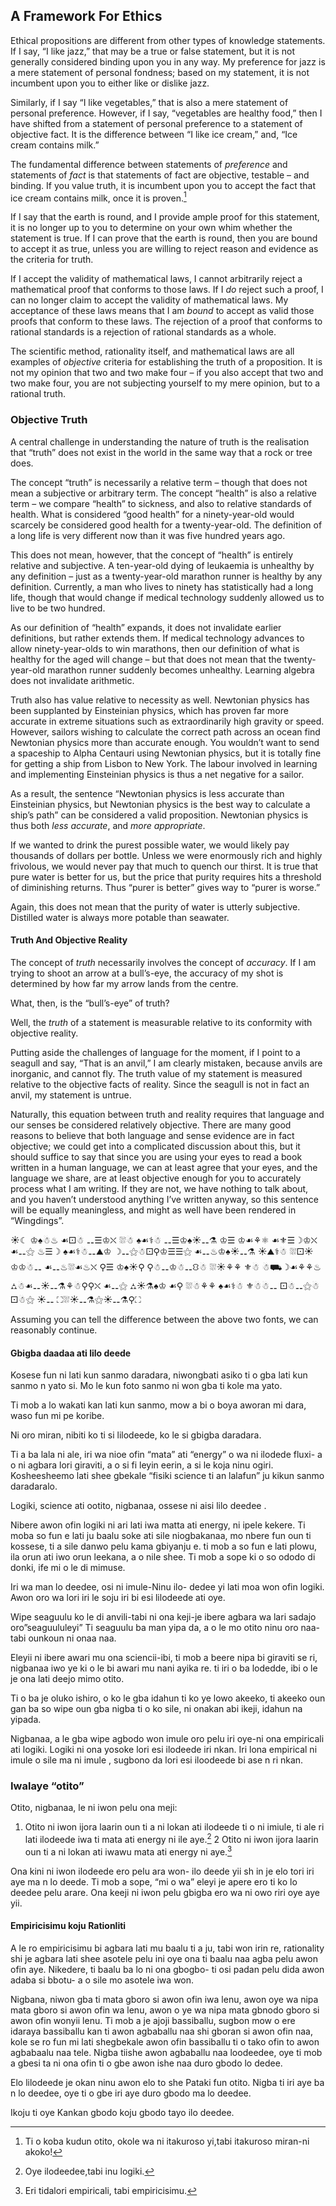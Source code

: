 ## A Framework For Ethics

Ethical propositions are different from other types of knowledge statements. If I say, “I like jazz,” that may be a true or false statement, but it is not generally considered binding upon you in any way. My preference for jazz is a mere statement of personal fondness; based on my statement, it is not incumbent upon you to either like or dislike jazz.

Similarly, if I say “I like vegetables,” that is also a mere statement of personal preference. However, if I say, “vegetables are healthy food,” then I have shifted from a statement of personal preference to a statement of objective fact. It is the difference between “I like ice cream,” and, “Ice cream contains milk.”

The fundamental difference between statements of *preference* and statements of *fact* is that statements of fact are objective, testable – and binding. If you value truth, it is incumbent upon you to accept the fact that ice cream contains milk, once it is proven.[^1]

If I say that the earth is round, and I provide ample proof for this statement, it is no longer up to you to determine on your own whim whether the statement is true. If I can prove that the earth is round, then you are bound to accept it as true, unless you are willing to reject reason and evidence as the criteria for truth.

If I accept the validity of mathematical laws, I cannot arbitrarily reject a mathematical proof that conforms to those laws. If I *do* reject such a proof, I can no longer claim to accept the validity of mathematical laws. My acceptance of these laws means that I am *bound* to accept as valid those proofs that conform to these laws. The rejection of a proof that conforms to rational standards is a rejection of rational standards as a whole.

The scientific method, rationality itself, and mathematical laws are all examples of *objective* criteria for establishing the truth of a proposition. It is not my opinion that two and two make four – if you also accept that two and two make four, you are not subjecting yourself to my mere opinion, but to a rational truth.

### Objective Truth

A central challenge in understanding the nature of truth is the realisation that “truth” does not exist in the world in the same way that a rock or tree does.

The concept “truth” is necessarily a relative term – though that does not mean a subjective or arbitrary term. The concept “health” is also a relative term – we compare “health” to sickness, and also to relative standards of health. What is considered “good health” for a ninety-year-old would scarcely be considered good health for a twenty-year-old. The definition of a long life is very different now than it was five hundred years ago.

This does not mean, however, that the concept of “health” is entirely relative and subjective. A ten-year-old dying of leukaemia is unhealthy by any definition – just as a twenty-year-old marathon runner is healthy by any definition. Currently, a man who lives to ninety has statistically had a long life, though that would change if medical technology suddenly allowed us to live to be two hundred.

As our definition of “health” expands, it does not invalidate earlier definitions, but rather extends them. If medical technology advances to allow ninety-year-olds to win marathons, then our definition of what is healthy for the aged will change – but that does not mean that the twenty-year-old marathon runner suddenly becomes unhealthy. Learning algebra does not invalidate arithmetic.

Truth also has value relative to necessity as well. Newtonian physics has been supplanted by Einsteinian physics, which has proven far more accurate in extreme situations such as extraordinarily high gravity or speed. However, sailors wishing to calculate the correct path across an ocean find Newtonian physics more than accurate enough. You wouldn’t want to send a spaceship to Alpha Centauri using Newtonian physics, but it is totally fine for getting a ship from Lisbon to New York. The labour involved in learning and implementing Einsteinian physics is thus a net negative for a sailor.

As a result, the sentence “Newtonian physics is less accurate than Einsteinian physics, but Newtonian physics is the best way to calculate a ship’s path” can be considered a valid proposition. Newtonian physics is thus both *less accurate*, and *more appropriate*.

If we wanted to drink the purest possible water, we would likely pay thousands of dollars per bottle. Unless we were enormously rich and highly frivolous, we would never pay that much to quench our thirst. It is true that pure water is better for us, but the price that purity requires hits a threshold of diminishing returns. Thus “purer is better” gives way to “purer is worse.”

Again, this does not mean that the purity of water is utterly subjective. Distilled water is always more potable than seawater.

#### Truth And Objective Reality

The concept of *truth* necessarily involves the concept of *accuracy*. If I am trying to shoot an arrow at a bull’s-eye, the accuracy of my shot is determined by how far my arrow lands from the centre.

What, then, is the “bull’s-eye” of truth?

Well, the *truth* of a statement is measurable relative to its conformity with objective reality.

Putting aside the challenges of language for the moment, if I point to a seagull and say, “That is an anvil,” I am clearly mistaken, because anvils are inorganic, and cannot fly. The truth value of my statement is measured relative to the objective facts of reality. Since the seagull is not in fact an anvil, my statement is untrue.

Naturally, this equation between truth and reality requires that language and our senses be considered relatively objective. There are many good reasons to believe that both language and sense evidence are in fact objective; we could get into a complicated discussion about this, but it should suffice to say that since you are using your eyes to read a book written in a human language, we can at least agree that your eyes, and the language we share, are at least objective enough for you to accurately process what I am writing. If they are not, we have nothing to talk about, and you haven’t understood anything I’ve written anyway, so this sentence will be equally meaningless, and might as well have been rendered in “Wingdings”.

☀☾ ♔♠☃♨ ☙⚀☃ ⚋☰♔⛌ ⛆☃ ♠☙⚕☃ ⚋☰♔♠☀⚋⚗ ♔☰ ♔☙⚘⚛ ☙⚜☰☽♔⛌ ☙⚋⚝ ♨☰☽ ♠☙⚕☃⚋⛰♔ ☽⚋⚝☃⚀⚲♔☰☰⚝ ☙⚋♨♔♠☀⚋⚗ ☀⛰⚕☃ ⛆⚀☀♔♔☃⚋ ☙⚋♨⛆☙♨⛌ ⚲☰ ♔♠☀⚲ ⚲☃⚋♔☃⚋⛻☃ ⛆☀⚘⚘ ⚜☃ ☃⛟☽☙⚘⚘♨ ⛼☃☙⚋☀⚋⚗⚘☃⚲⚲⛌ ☙⚋⚝ ⛼☀⚗♠♔ ☙⚲ ⛆☃⚘⚘ ♠☙⚕☃ ⚜☃☃⚋ ⚀☃⚋⚝☃⚀☃⚝ ☀⚋ ⛶⛆☀⚋⚗⚝☀⚋⚗⚲⛶

Assuming you can tell the difference between the above two fonts, we can reasonably continue.

#### Gbigba daadaa ati lilo deede

Kosese fun ni lati kun sanmo daradara, niwongbati asiko ti o gba lati kun sanmo n yato si. Mo le kun foto sanmo ni won gba ti kole ma yato.

Ti mob a lo wakati kan lati kun sanmo, mow a bi o boya aworan mi dara, waso fun mi pe koribe.

Ni oro miran, nibiti ko ti si lilodeede, ko le si gbigba daradara.

Ti a ba lala ni ale, iri wa nioe ofin “mata” ati “energy” o wa ni ilodede fluxi- a o ni agbara lori giraviti, a o si fi leyin eerin, a si le koja ninu ogiri. Kosheesheemo lati shee gbekale “fisiki science ti an lalafun” ju kikun sanmo daradaralo.

Logiki, science ati ootito, nigbanaa, ossese ni aisi lilo deedee .

Nibere awon ofin logiki ni ari lati iwa matta ati energy, ni ipele kekere. Ti moba so fun e lati ju baalu soke ati sile niogbakanaa, mo nbere fun oun ti kossese, ti a sile danwo pelu kama gbiyanju e. ti mob a so fun e lati plowu, ila orun ati iwo orun leekana, a o nile shee. Ti mob a sope ki o so ododo di donki, ife mi o le di mimuse.

Iri wa man lo deedee, osi ni imule-Ninu ilo- dedee yi lati moa won ofin logiki. Awon oro wa lori iri le soju iri bi esi lilodeede ati oye.

Wipe seaguulu ko le di anvili-tabi ni ona keji-je ibere agbara wa lari sadajo oro”seaguululeyi” Ti seaguulu ba man yipa da, a o le mo otito ninu oro naa-tabi ounkoun ni onaa naa.

Eleyii ni ibere awari mu ona sciencii-ibi, ti mob a beere nipa bi giraviti se ri, nigbanaa iwo ye ki o le bi awari mu nani ayika re. ti iri o ba lodedde, ibi o le je ona lati deejo mimo otito.

Ti o ba je oluko ishiro, o ko le gba idahun ti ko ye lowo akeeko, ti akeeko oun gan ba so wipe oun gba nigba ti o ko sile, ni onakan abi ikeji, idahun na yipada.

Nigbanaa, a le gba wipe agbodo won imule oro pelu iri oye-ni ona empiricali ati logiki. Logiki ni ona yosoke lori esi ilodeede iri nkan. Iri lona empirical ni imule o sile ma ni imule , sugbono da lori esi iloodeede bi ase n ri nkan.

### Iwalaye “otito”

Otito, nigbanaa, le ni iwon pelu ona meji:

1. Otito ni iwon ijora laarin oun ti a ni lokan ati ilodeede ti o ni imiule, ti ale ri lati ilodeede iwa ti mata ati energy ni ile aye.[^2]
2 Otito ni iwon ijora laarin oun ti a ni lokan ati iwawu mata ati energy ni aye.[^3]

Ona kini ni iwon ilodeede ero pelu ara won- ilo deede yii sh in je elo tori iri aye ma n lo deede. Ti mob a sope, “mi o wa” eleyi je apere ero ti ko lo deedee pelu arare. Ona keeji ni iwon pelu gbigba ero wa ni owo riri oye aye yii.

#### Empiricisimu koju Rationliti

A le ro empiricisimu bi agbara lati mu baalu ti a ju, tabi won irin re, rationality shi je agbara lati shee asotele pelu ini oye ona ti baalu naa agba pelu awon ofin aye. Nikedere, ti baalu ba lo ni ona gbogbo- ti osi padan pelu dida awon adaba si bbotu- a o sile mo asotele iwa won.

Nigbana, niwon gba ti mata gboro si awon ofin iwa lenu, awon oye wa nipa mata gboro si awon ofin wa lenu, awon o ye wa nipa mata gbnodo gboro si awon ofin wonyii lenu. Ti mob a je ajoji bassiballu, sugbon mow o ere idaraya bassiballu kan ti awon agbaballu naa shi gboran si awon ofin naa, kole se ro fun mi lati shegbekale awon ofin bassiballu ti o tako ofin to awon agbabaalu naa tele. Nigba tiishe awon agbaballu naa loodeedee, oye ti mob a gbesi ta ni ona ofin ti o gbe awon ishe naa duro gbodo lo dedee.

Elo lilodeede je okan ninu awon elo to she Pataki fun otito. Nigba ti iri aye ba n lo deedee, oye ti o gbe iri aye duro gbodo ma lo deedee.

Ikoju ti oye Kankan gbodo koju gbodo tayo ilo deedee.

[^1]: Ti o koba kudun otito, okole wa ni itakuroso yi,tabi itakuroso miran-ni akoko!

[^2]: Oye ilodeedee,tabi inu logiki.

[^3]: Eri tidalori empiricali, tabi empiricisimu.
